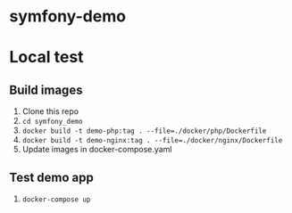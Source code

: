 # symfony-demo

# Local test

## Build images

1. Clone this repo
2. `cd symfony_demo`
3. `docker build -t demo-php:tag . --file=./docker/php/Dockerfile`
4. `docker build -t demo-nginx:tag . --file=./docker/nginx/Dockerfile`
5. Update images in docker-compose.yaml

## Test demo app

1. `docker-compose up`
